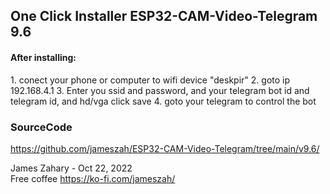 
<h2>One Click Installer ESP32-CAM-Video-Telegram 9.6 </h2>

<script type="module" src="https://unpkg.com/esp-web-tools@9.0.3/dist/web/install-button.js?module"></script>   
<esp-web-install-button manifest="manifest.json"></esp-web-install-button>   
              
         
<h4>After installing:</h4>
1.  conect your phone or computer to wifi device "deskpir"
2.  goto ip 192.168.4.1
3.  Enter you ssid and password, and your telegram bot id and telegram id, and hd/vga click save
4.  goto your telegram to control the bot
          
<h3>SourceCode</h3>

  <a href="https://github.com/jameszah/ESP32-CAM-Video-Telegram/tree/main/v9.6/">https://github.com/jameszah/ESP32-CAM-Video-Telegram/tree/main/v9.6/</a>      
     
       
James Zahary - Oct 22, 2022      
Free coffee <a href="https://ko-fi.com/jameszah">https://ko-fi.com/jameszah/</a>    

